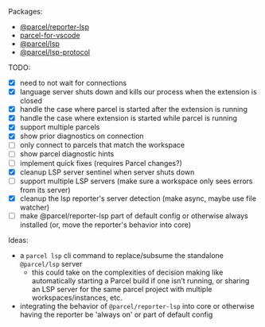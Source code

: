 Packages:

- [@parcel/reporter-lsp](./packages/reporters/lsp-reporter/)
- [parcel-for-vscode](./packages/utils/parcelforvscode/)
- [@parcel/lsp](./packages/utils/parcel-lsp/)
- [@parcel/lsp-protocol](./packages/utils/parcel-lsp-protocol)

TODO:

- [x] need to not wait for connections
- [x] language server shuts down and kills our process when the extension is closed
- [x] handle the case where parcel is started after the extension is running
- [x] handle the case where extension is started while parcel is running
- [x] support multiple parcels
- [x] show prior diagnostics on connection
- [ ] only connect to parcels that match the workspace
- [ ] show parcel diagnostic hints
- [ ] implement quick fixes (requires Parcel changes?)
- [x] cleanup LSP server sentinel when server shuts down
- [ ] support multiple LSP servers (make sure a workspace only sees errors from its server)
- [x] cleanup the lsp reporter's server detection (make async, maybe use file watcher)
- [ ] make @parcel/reporter-lsp part of default config or otherwise always installed
      (or, move the reporter's behavior into core)

Ideas:

- a `parcel lsp` cli command to replace/subsume the standalone `@parcel/lsp` server
  - this could take on the complexities of decision making like automatically
    starting a Parcel build if one isn’t running, or sharing an LSP server
    for the same parcel project with multiple workspaces/instances, etc.
- integrating the behavior of `@parcel/reporter-lsp` into core
  or otherwise having the reporter be 'always on' or part of default config
